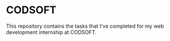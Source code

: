# CODSOFT
This repository contains the tasks that I've completed for my web development internship at CODSOFT.

